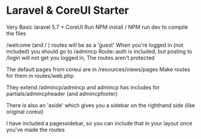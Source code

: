 # Laravel & CoreUI Starter

Very Basic laravel 5.7 + CoreUI
Run NPM install / NPM run dev to compile the files

/welcome (and / ) routes will be as a 'guest'
When you're logged in (not included) you should go to /admincp
Route::auth is included, but posting to /login will not get you logged in,
The routes aren't protected

The default pages from coreui are in /resources/views/pages
Make routes for them in routes/web.php

They extend /admincp/admincp
and admincp has includes for partials/admincpheader (and admincpfooter)

There is also an 'aside' which gives you a sidebar on the righthand side (like original coreui)

I have included a pagessidebar, so you can include that in your layout once you've made the routes